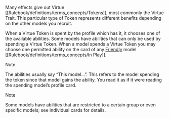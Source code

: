 Many effects give out Virtue [[Rulebook/definitions/terms_concepts/Tokens]], most commonly the Virtue Trait.
This particular type of Token represents different benefits depending on the other models you recruit.

When a Virtue Token is spent by the profile which has it, it chooses one of the available abilities.
Some models have abilities that can only be used by spending a Virtue Token.
When a model spends a Virtue Token you may choose one permitted ability on the card of any [Friendly](Rulebook/definitions/terms_concepts/Enemy-Friendly.md) model [[Rulebook/definitions/terms_concepts/In Play]].

> [!NOTE] 
>  The abilities usually say “This model...”. 
>  This refers to the model spending the token since that model gains the ability.
>  You read it as if it were reading the spending model’s profile card.

> [!NOTE] 
> Some models have abilities that are restricted to a certain group or even specific models; see individual cards for details.
